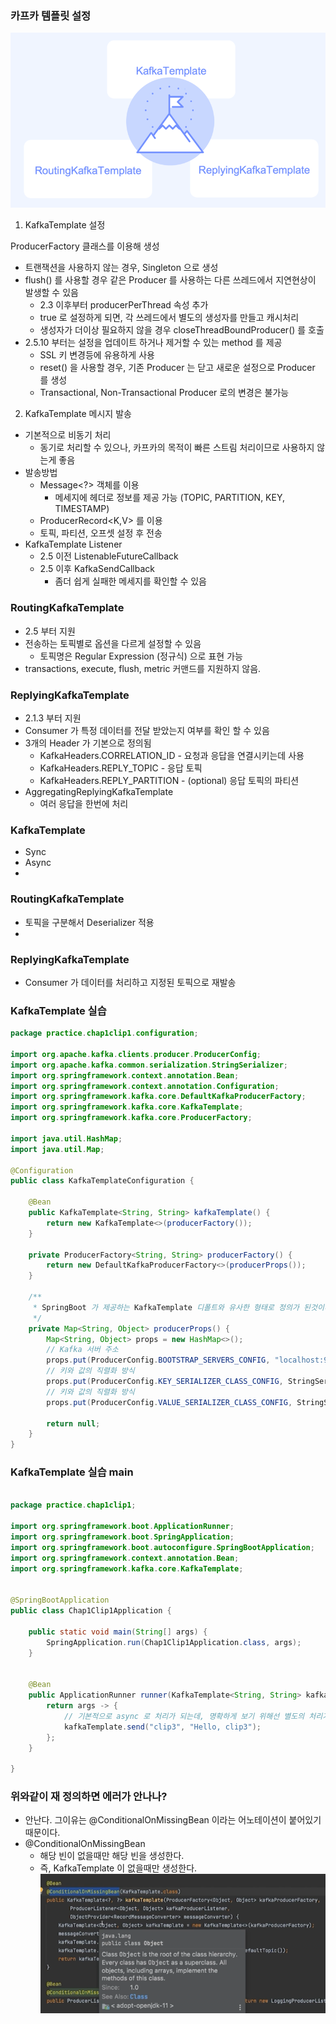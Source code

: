 ### 카프카 템플릿 설정
![img_5.png](img_5.png)

1. KafkaTemplate 설정

ProducerFactory 클래스를 이용해 생성
- 트랜잭션을 사용하지 않는 경우, Singleton 으로 생성
- flush() 를 사용할 경우 같은 Producer 를 사용하는 다른 쓰레드에서 지연현상이 발생할 수 있음
    - 2.3 이후부터 producerPerThread 속성 추가
    - true 로 설정하게 되면, 각 쓰레드에서 별도의 생성자를 만들고 캐시처리
    - 생성자가 더이상 필요하지 않을 경우 closeThreadBoundProducer() 를 호출
- 2.5.10 부터는 설정을 업데이트 하거나 제거할 수 있는 method 를 제공
  - SSL 키 변경등에 유용하게 사용
  - reset() 을 사용할 경우, 기존 Producer 는 닫고 새로운 설정으로 Producer 를 생성
  - Transactional, Non-Transactional Producer 로의 변경은 불가능

2. KafkaTemplate 메시지 발송
- 기본적으로 비동기 처리
  - 동기로 처리할 수 있으나, 카프카의 목적이 빠른 스트림 처리이므로 사용하지 않는게 좋음
- 발송방법
  - Message<?> 객체를 이용
    - 메세지에 헤더로 정보를 제공 가능 (TOPIC, PARTITION, KEY, TIMESTAMP)
  - ProducerRecord<K,V> 를 이용
  - 토픽, 파티션, 오프셋 설정 후 전송
- KafkaTemplate Listener
  - 2.5 이전 ListenableFutureCallback 
  - 2.5 이후 KafkaSendCallback 
    - 좀더 쉽게 실패한 메세지를 확인할 수 있음 
    
### RoutingKafkaTemplate 
   - 2.5 부터 지원
   - 전송하는 토픽별로 옵션을 다르게 설정할 수 있음
     - 토픽명은 Regular Expression (정규식) 으로 표현 가능
   - transactions, execute, flush, metric 커맨드를 지원하지 않음.

### ReplyingKafkaTemplate
- 2.1.3 부터 지원
- Consumer 가 특정 데이터를 전달 받았는지 여부를 확인 할 수 있음
- 3개의 Header 가 기본으로 정의됨
  - KafkaHeaders.CORRELATION_ID - 요청과 응답을 연결시키는데 사용
  - KafkaHeaders.REPLY_TOPIC - 응답 토픽
  - KafkaHeaders.REPLY_PARTITION - (optional) 응답 토픽의 파티션
- AggregatingReplyingKafkaTemplate
  - 여러 응답을 한번에 처리

### KafkaTemplate 
- Sync
- Async
- 
### RoutingKafkaTemplate
- 토픽을 구분해서 Deserializer 적용
- 
### ReplyingKafkaTemplate
- Consumer 가 데이터를 처리하고 지정된 토픽으로 재발송

### KafkaTemplate 실습
```java
package practice.chap1clip1.configuration;

import org.apache.kafka.clients.producer.ProducerConfig;
import org.apache.kafka.common.serialization.StringSerializer;
import org.springframework.context.annotation.Bean;
import org.springframework.context.annotation.Configuration;
import org.springframework.kafka.core.DefaultKafkaProducerFactory;
import org.springframework.kafka.core.KafkaTemplate;
import org.springframework.kafka.core.ProducerFactory;

import java.util.HashMap;
import java.util.Map;

@Configuration
public class KafkaTemplateConfiguration {

    @Bean
    public KafkaTemplate<String, String> kafkaTemplate() {
        return new KafkaTemplate<>(producerFactory());
    }

    private ProducerFactory<String, String> producerFactory() {
        return new DefaultKafkaProducerFactory<>(producerProps());
    }

    /**
     * SpringBoot 가 제공하는 KafkaTemplate 디폴트와 유사한 형태로 정의가 된것이다.
     */
    private Map<String, Object> producerProps() {
        Map<String, Object> props = new HashMap<>();
        // Kafka 서버 주소
        props.put(ProducerConfig.BOOTSTRAP_SERVERS_CONFIG, "localhost:9092");
        // 키와 값의 직렬화 방식
        props.put(ProducerConfig.KEY_SERIALIZER_CLASS_CONFIG, StringSerializer.class);
        // 키와 값의 직렬화 방식
        props.put(ProducerConfig.VALUE_SERIALIZER_CLASS_CONFIG, StringSerializer.class);

        return null;
    }
}

```

### KafkaTemplate 실습 main 
```java

package practice.chap1clip1;

import org.springframework.boot.ApplicationRunner;
import org.springframework.boot.SpringApplication;
import org.springframework.boot.autoconfigure.SpringBootApplication;
import org.springframework.context.annotation.Bean;
import org.springframework.kafka.core.KafkaTemplate;


@SpringBootApplication
public class Chap1Clip1Application {

    public static void main(String[] args) {
        SpringApplication.run(Chap1Clip1Application.class, args);
    }


    @Bean
    public ApplicationRunner runner(KafkaTemplate<String, String> kafkaTemplate) {
        return args -> {
            // 기본적으로 async 로 처리가 되는데, 명확하게 보기 위해선 별도의 처리가 필요하다.
            kafkaTemplate.send("clip3", "Hello, clip3");
        };
    }

}

```

### 위와같이 재 정의하면 에러가 안나나?
- 안난다. 그이유는 @ConditionalOnMissingBean 이라는 어노테이션이 붙어있기 때문이다.
- @ConditionalOnMissingBean
  - 해당 빈이 없을때만 해당 빈을 생성한다.
  - 즉, KafkaTemplate 이 없을때만 생성한다.
![img_6.png](img_6.png)


